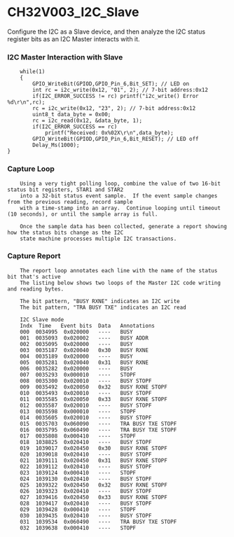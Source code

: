 # CH32V003_I2C_Slave

Configure the I2C as a Slave device, and then analyze the I2C status register bits as an I2C Master interacts with it.

### I2C Master Interaction with Slave
        
        while(1)
        {
            GPIO_WriteBit(GPIOD,GPIO_Pin_6,Bit_SET); // LED on
            int rc = i2c_write(0x12, "01", 2); // 7-bit address:0x12
            if(I2C_ERROR_SUCCESS != rc) printf("i2c_write() Error %d\r\n",rc);
            rc = i2c_write(0x12, "23", 2); // 7-bit address:0x12
            uint8_t data_byte = 0x00;
            rc = i2c_read(0x12, &data_byte, 1);
            if(I2C_ERROR_SUCCESS == rc)
                printf("Received: 0x%02X\r\n",data_byte);
            GPIO_WriteBit(GPIOD,GPIO_Pin_6,Bit_RESET); // LED off
            Delay_Ms(1000);
    }

### Capture Loop
        
        Using a very tight polling loop, combine the value of two 16-bit status bit registers, STAR1 and STAR2
        into a 32-bit status event sample.  If the event sample changes from the previous reading, record sample
        with a time-stamp into an array.  Continue looping until timeout (10 seconds), or until the sample array is full.
        
        Once the sample data has been collected, generate a report showing how the status bits change as the I2C
        state machine processes multiple I2C transactions.
        
### Capture Report
        
        The report loop annotates each line with the name of the status bit that's active
        The listing below shows two loops of the Master I2C code writing and reading bytes.
        
        The bit pattern, "BUSY RXNE" indicates an I2C write
        The bit pattern, "TRA BUSY TXE" indicates an I2C read
        
        I2C Slave mode
        Indx  Time   Event bits  Data   Annotations
        000  0034995  0x020000   ----   BUSY
        001  0035093  0x020002   ----   BUSY ADDR
        002  0035095  0x020000   ----   BUSY
        003  0035187  0x020040   0x30   BUSY RXNE
        004  0035189  0x020000   ----   BUSY
        005  0035281  0x020040   0x31   BUSY RXNE
        006  0035282  0x020000   ----   BUSY
        007  0035293  0x000010   ----   STOPF
        008  0035300  0x020010   ----   BUSY STOPF
        009  0035492  0x020050   0x32   BUSY RXNE STOPF
        010  0035493  0x020010   ----   BUSY STOPF
        011  0035585  0x020050   0x33   BUSY RXNE STOPF
        012  0035587  0x020010   ----   BUSY STOPF
        013  0035598  0x000010   ----   STOPF
        014  0035605  0x020010   ----   BUSY STOPF
        015  0035703  0x060090   ----   TRA BUSY TXE STOPF
        016  0035795  0x060490   ----   TRA BUSY TXE STOPF
        017  0035808  0x000410   ----   STOPF
        018  1038825  0x020410   ----   BUSY STOPF
        019  1039017  0x020450   0x30   BUSY RXNE STOPF
        020  1039018  0x020410   ----   BUSY STOPF
        021  1039111  0x020450   0x31   BUSY RXNE STOPF
        022  1039112  0x020410   ----   BUSY STOPF
        023  1039124  0x000410   ----   STOPF
        024  1039130  0x020410   ----   BUSY STOPF
        025  1039322  0x020450   0x32   BUSY RXNE STOPF
        026  1039323  0x020410   ----   BUSY STOPF
        027  1039416  0x020450   0x33   BUSY RXNE STOPF
        028  1039417  0x020410   ----   BUSY STOPF
        029  1039428  0x000410   ----   STOPF
        030  1039435  0x020410   ----   BUSY STOPF
        031  1039534  0x060490   ----   TRA BUSY TXE STOPF
        032  1039638  0x000410   ----   STOPF
        
